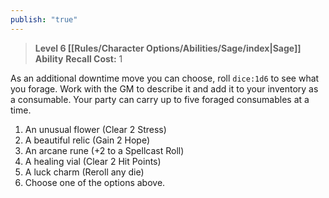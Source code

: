 ```yaml
---
publish: "true"
---
```

> **Level 6 [[Rules/Character Options/Abilities/Sage/index|Sage]] Ability**
> **Recall Cost:** 1

As an additional downtime move you can choose, roll  `dice:1d6` to see what you forage. Work with the GM to describe it and add it to your inventory as a consumable. Your party can carry up to five foraged consumables at a time.

1. An unusual flower (Clear 2 Stress)
2. A beautiful relic (Gain 2 Hope)
3. An arcane rune (+2 to a Spellcast Roll)
4. A healing vial (Clear 2 Hit Points)
5. A luck charm (Reroll any die)
6. Choose one of the options above.
